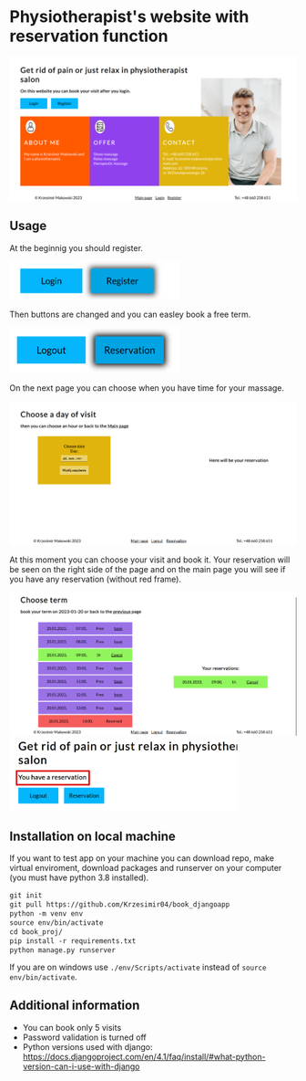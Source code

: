 # Physiotherapist's website with reservation function

![main page](./img/main_page.png)

## Usage

At the beginnig you should register.

<img src="./img/register.png" alt="Register button" width="300"/>

Then buttons are changed and you can easley book a free term.

<img src="./img/reservation.png" alt="Register button" width="300"/>

On the next page you can choose when you have time for your massage.

<img src="./img/date_page.png" alt="Register button" width="800"/>

At this moment you can choose your visit and book it. Your reservation will be seen on the right side of the page and on the main page you will see if you have any reservation (without red frame).

<img src="./img/reservation_2_page.png" alt="Register button" width="800"/>

<img src="./img/visible_reservation.png" alt="Register button" width="400"/>


## Installation on local machine

If you want to test app on your machine you can download repo, make virtual enviroment, download packages and runserver on your computer (you must have python 3.8 installed).

```
git init
git pull https://github.com/Krzesimir04/book_djangoapp
python -m venv env
source env/bin/activate
cd book_proj/
pip install -r requirements.txt
python manage.py runserver
```
If you are on windows use `./env/Scripts/activate` instead of `source env/bin/activate`.

## Additional information

- You can book only 5 visits
- Password validation is turned off
- Python versions used with django: https://docs.djangoproject.com/en/4.1/faq/install/#what-python-version-can-i-use-with-django
